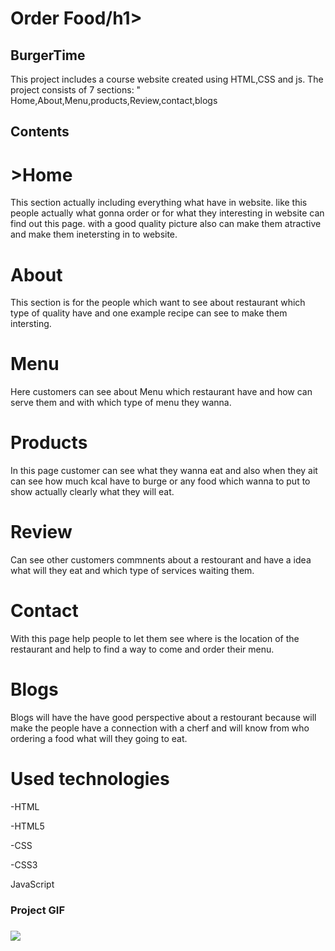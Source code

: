 <h1>Order Food/h1>

<h2>BurgerTime</h2>

This project includes a course website created using HTML,CSS and js. The project consists of 7 sections: " Home,About,Menu,products,Review,contact,blogs
<h2>Contents</h2>


<h1>>Home</h1>

This section actually including everything what have in website. like this people actually what gonna order or for what they interesting in website can find out this page. with a good quality picture also can make them atractive and make them inetersting in to website.
<h1>About</h1>

This section is for the people which want to see about restaurant which type of quality have and one example recipe  can see  to make them intersting.
<h1>Menu</h1>

Here customers can see about Menu which restaurant have and how can serve them and with which type of menu they wanna.
<h1>Products</h1>
In this page customer can see what they wanna eat and also when they ait can see how much kcal have to burge or any food which wanna to put to show actually clearly what they will eat.
<h1>Review</h1>
 Can see other customers commnents about a restourant and have a idea what will they eat and which type of services waiting them.
 <h1>Contact</h1>
  With this page help people to let them see where is the location of the restaurant and help to find a way to come and order their menu.
   <h1>Blogs</h1>
Blogs will have the have good perspective about a restourant because will make the people have a connection with a cherf and will know from who ordering a food what will they going to eat.
<h1>Used technologies</h1>

<p>-HTML</p>
<p>-HTML5</p>
<p>-CSS</p>
<p>-CSS3</p>
<p>JavaScript</p>

<h3>Project GIF<h3>

![](order-food-gif.gif)
